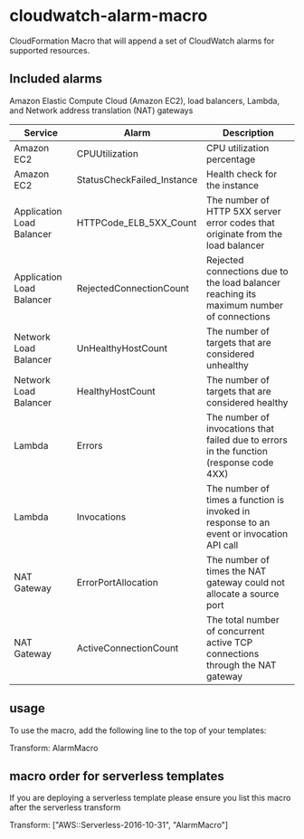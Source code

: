 # cloudwatch-alarm-macro

CloudFormation Macro that will append a set of CloudWatch alarms for supported resources.

## Included alarms
Amazon Elastic Compute Cloud (Amazon EC2), load balancers, Lambda, and Network address translation (NAT) gateways

|Service | Alarm   | Description  |
|---|---|---|
|Amazon EC2  | CPUUtilization  | CPU utilization percentage  |
|Amazon EC2  |  StatusCheckFailed_Instance |  Health check for the instance |
|Application Load Balancer  | HTTPCode_ELB_5XX_Count  |   The number of HTTP 5XX server error codes that originate from the load balancer|
|Application Load Balancer | RejectedConnectionCount  |  Rejected connections due to the load balancer reaching its maximum number of connections |
|Network Load Balancer |  UnHealthyHostCount |  The number of targets that are considered unhealthy |
|Network Load Balancer  | HealthyHostCount  |  The number of targets that are considered healthy |
|Lambda  |  Errors | The number of invocations that failed due to errors in the function (response code 4XX)  |
|Lambda  |  Invocations |  The number of times a function is invoked in response to an event or invocation API call |
|NAT Gateway |  ErrorPortAllocation | The number of times the NAT gateway could not allocate a source port  |
|NAT Gateway  | ActiveConnectionCount  |  The total number of concurrent active TCP connections through the NAT gateway |

## usage

To use the macro, add the following line to the top of your templates:

Transform: AlarmMacro


## macro order for serverless templates

If you are deploying a serverless template please ensure you list this macro after the serverless transform

Transform: ["AWS::Serverless-2016-10-31", "AlarmMacro"]

